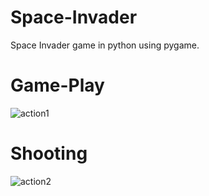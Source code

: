 # Space-Invader
Space Invader game in python using pygame.

# Game-Play
![action1](https://user-images.githubusercontent.com/62119661/197320238-0c72b46b-fbf1-404d-a488-b4edb557ed71.png)
# Shooting
![action2](https://user-images.githubusercontent.com/62119661/197320241-bb9673c9-6bb9-4eb8-a8b0-d1a115c6273c.png)
